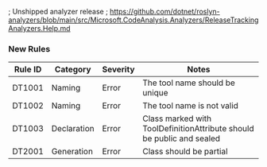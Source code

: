 ﻿; Unshipped analyzer release
; https://github.com/dotnet/roslyn-analyzers/blob/main/src/Microsoft.CodeAnalysis.Analyzers/ReleaseTrackingAnalyzers.Help.md

### New Rules

| Rule ID | Category    | Severity | Notes                                                                 |
|---------|-------------|----------|-----------------------------------------------------------------------|
| DT1001  | Naming      | Error    | The tool name should be unique                                        |
| DT1002  | Naming      | Error    | The tool name is not valid                                            |
| DT1003  | Declaration | Error    | Class marked with ToolDefinitionAttribute should be public and sealed |
| DT2001  | Generation  | Error    | Class should be partial                                               |
